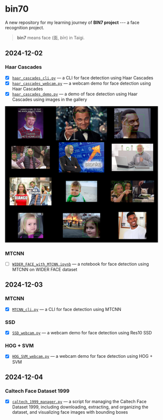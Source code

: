 # bin70

A new repository for my learning journey of **BIN7 project** --- a face recognition project.

> **bin7** means face (面, *bīn*) in Taigi.

## 2024-12-02

### Haar Cascades

- [x] [`haar_cascades_cli.py`](./face_detection/haar_cascades/haar_cascades_cli.py) — a CLI for face detection using Haar Cascades
- [x] [`haar_cascades_webcam.py`](./face_detection/haar_cascades/haar_cascades_webcam.py) — a webcam demo for face detection using Haar Cascades
- [x] [`haar_cascades_demo.py`](./face_detection/haar_cascades/haar_cascades_demo.py) — a demo of face detection using Haar Cascades using images in the gallery

![demo](./face_detection/haar_cascades/demo_by_haar_cascades.jpg)

### MTCNN

- [ ] [`WIDER_FACE_with_MTCNN.ipynb`](./face_detection/mtcnn/WIDER_FACE_with_MTCNN.ipynb) — a notebook for face detection using MTCNN on WIDER FACE dataset

## 2024-12-03

### MTCNN

- [x] [`MTCNN_cli.py`](./face_detection/mtcnn/MTCNN_cli.py) — a CLI for face detection using MTCNN

### SSD

- [x] [`SSD_webcam.py`](./face_detection/ssd/SSD_webcam.py) — a webcam demo for face detection using Res10 SSD

### HOG + SVM

- [x] [`HOG_SVM_webcam.py`](./face_detection/hog_svm/HOG_SVM_webcam.py) — a webcam demo for face detection using HOG + SVM

## 2024-12-04

### Caltech Face Dataset 1999

- [x] [`caltech_1999_manager.py`](./datasets/caltech_1999/caltech_1999_manager.py) — a script for managing the Caltech Face Dataset 1999, including downloading, extracting, and organizing the dataset, and visualizing face images with bounding boxes
